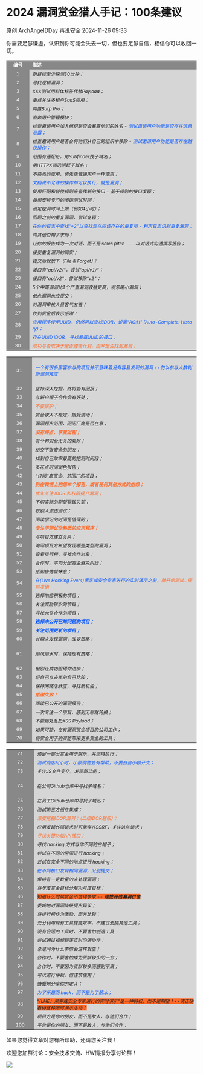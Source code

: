 #  2024 漏洞赏金猎人手记：100条建议   
原创 ArchAngelDDay  再说安全   2024-11-26 09:33  
  
你需要足够谦虚，认识到你可能会失去一切，但也要足够自信，相信你可以收回一切。  
<table><tbody><tr><td valign="middle" style="word-break: break-all;background-color: rgb(136, 136, 136);border-color: rgb(0, 0, 0);" align="center" width="53"><strong><span style="color: rgb(255, 255, 255);font-size: 12px;">编号</span></strong></td><td valign="top" style="word-break: break-all;background-color: rgb(136, 136, 136);border-color: rgb(0, 0, 0);" width="524"><strong><span style="color: rgb(255, 255, 255);font-size: 12px;">描述<br/></span></strong></td></tr><tr><td valign="middle" style="word-break: break-all;background-color: rgb(136, 136, 136);border-color: rgb(0, 0, 0);" align="center" width="53"><span style="color: rgb(255, 255, 255);font-size: 12px;">1</span></td><td valign="top" style="word-break: break-all;background-color: rgb(214, 214, 214);border-color: rgb(0, 0, 0);" width="524"><span style="font-size: 12px;"><em>新目标至少探测30分钟；</em></span></td></tr><tr><td valign="middle" style="word-break: break-all;background-color: rgb(136, 136, 136);border-color: rgb(0, 0, 0);" align="center" width="53"><span style="color: rgb(255, 255, 255);font-size: 12px;">2</span></td><td valign="top" style="word-break: break-all;background-color: rgb(214, 214, 214);border-color: rgb(0, 0, 0);" width="524"><span style="font-size: 12px;"><em>寻找逻辑漏洞；</em></span></td></tr><tr><td valign="middle" style="word-break: break-all;background-color: rgb(136, 136, 136);border-color: rgb(0, 0, 0);" align="center" width="53"><span style="color: rgb(255, 255, 255);font-size: 12px;">3</span></td><td valign="top" style="word-break: break-all;background-color: rgb(214, 214, 214);border-color: rgb(0, 0, 0);" width="524"><span style="font-size: 12px;"><em>XSS测试用斜体标签代替Payload；</em></span></td></tr><tr><td valign="middle" style="word-break: break-all;background-color: rgb(136, 136, 136);border-color: rgb(0, 0, 0);" align="center" width="53"><span style="color: rgb(255, 255, 255);font-size: 12px;">4</span></td><td valign="top" style="word-break: break-all;background-color: rgb(214, 214, 214);border-color: rgb(0, 0, 0);" width="524"><span style="font-size: 12px;"><em>重点关注多租户SaaS应用；</em></span></td></tr><tr><td valign="middle" style="word-break: break-all;background-color: rgb(136, 136, 136);border-color: rgb(0, 0, 0);" align="center" width="53"><span style="color: rgb(255, 255, 255);font-size: 12px;">5</span></td><td valign="top" style="word-break: break-all;background-color: rgb(214, 214, 214);border-color: rgb(0, 0, 0);" width="524"><span style="font-size: 12px;"><em>购置Burp Pro；</em></span></td></tr><tr><td valign="middle" style="word-break: break-all;background-color: rgb(136, 136, 136);border-color: rgb(0, 0, 0);" align="center" width="53"><span style="color: rgb(255, 255, 255);font-size: 12px;">6</span></td><td valign="top" style="word-break: break-all;background-color: rgb(214, 214, 214);border-color: rgb(0, 0, 0);" width="524"><span style="font-size: 12px;"><em>直奔用户管理模块；</em></span></td></tr><tr style="word-break: break-all;background-color: rgb(136, 136, 136);border-color: rgb(0, 0, 0);"><td valign="middle" style="word-break: break-all;background-color: rgb(136, 136, 136);border-color: rgb(0, 0, 0);" align="center" width="53"><span style="color: rgb(255, 255, 255);font-size: 12px;">7</span></td><td valign="top" style="word-break: break-all;background-color: rgb(214, 214, 214);border-color: rgb(0, 0, 0);" width="524"><span style="font-size: 12px;"><em>检查邀请用户加入组织是否会暴露他们的姓名 - <span style="font-size: 12px;color: rgb(0, 82, 255);">测试邀请用户功能是否存在信息泄露；</span></em></span></td></tr><tr style="word-break: break-all;background-color: rgb(136, 136, 136);border-color: rgb(0, 0, 0);"><td valign="middle" style="word-break: break-all;background-color: rgb(136, 136, 136);border-color: rgb(0, 0, 0);" align="center" width="53"><span style="color: rgb(255, 255, 255);font-size: 12px;">8</span></td><td valign="top" style="word-break: break-all;background-color: rgb(214, 214, 214);border-color: rgb(0, 0, 0);" width="524"><span style="font-size: 12px;"><em>检查邀请用户是否会将他们从自己的组织中移除 - <span style="font-size: 12px;color: rgb(0, 82, 255);">测试邀请用户功能是否存在越权操作；</span></em></span></td></tr><tr><td valign="middle" style="word-break: break-all;background-color: rgb(136, 136, 136);border-color: rgb(0, 0, 0);" align="center" width="53"><span style="color: rgb(255, 255, 255);font-size: 12px;">9<br/></span></td><td valign="top" style="word-break: break-all;background-color: rgb(214, 214, 214);border-color: rgb(0, 0, 0);" width="524"><span style="font-size: 12px;"><em>范围有通配符，用Subfinder找子域名；</em></span></td></tr><tr><td valign="middle" colspan="1" rowspan="1" style="word-break: break-all;background-color: rgb(136, 136, 136);border-color: rgb(0, 0, 0);" align="center" width="53"><span style="color: rgb(255, 255, 255);font-size: 12px;">10</span></td><td valign="top" colspan="1" rowspan="1" style="word-break: break-all;background-color: rgb(214, 214, 214);border-color: rgb(0, 0, 0);" width="524"><span style="font-size: 12px;"><em>用HTTPX筛选活跃子域名；</em></span></td></tr><tr><td valign="middle" colspan="1" rowspan="1" style="word-break: break-all;background-color: rgb(136, 136, 136);border-color: rgb(0, 0, 0);" align="center" width="53"><span style="color: rgb(255, 255, 255);font-size: 12px;">11</span></td><td valign="top" colspan="1" rowspan="1" style="word-break: break-all;background-color: rgb(214, 214, 214);border-color: rgb(0, 0, 0);" width="524"><span style="font-size: 12px;"><em>不熟悉的应用，请先像普通用户一样使用；</em></span></td></tr><tr><td valign="middle" colspan="1" rowspan="1" style="word-break: break-all;background-color: rgb(136, 136, 136);border-color: rgb(0, 0, 0);" align="center" width="53"><span style="color: rgb(255, 255, 255);font-size: 12px;">12</span></td><td valign="top" colspan="1" rowspan="1" style="word-break: break-all;background-color: rgb(214, 214, 214);border-color: rgb(0, 0, 0);" width="524"><span style="font-size: 12px;color: rgb(0, 82, 255);"><em>文档说不允许的操作却可以执行，就是漏洞；</em></span></td></tr><tr style="word-break: break-all;background-color: rgb(136, 136, 136);border-color: rgb(0, 0, 0);"><td valign="middle" colspan="1" rowspan="1" style="word-break: break-all;background-color: rgb(136, 136, 136);border-color: rgb(0, 0, 0);" align="center" width="53"><span style="color: rgb(255, 255, 255);font-size: 12px;">13</span></td><td valign="top" colspan="1" rowspan="1" style="word-break: break-all;background-color: rgb(214, 214, 214);border-color: rgb(0, 0, 0);" width="524"><span style="font-size: 12px;"><em>使用匹配和替换规则来查找新的接口 - 基于规则的接口发现；</em></span></td></tr><tr><td valign="middle" colspan="1" rowspan="1" style="word-break: break-all;background-color: rgb(136, 136, 136);border-color: rgb(0, 0, 0);" align="center" width="53"><span style="color: rgb(255, 255, 255);font-size: 12px;">14</span></td><td valign="top" colspan="1" rowspan="1" style="word-break: break-all;background-color: rgb(214, 214, 214);border-color: rgb(0, 0, 0);" width="524"><span style="font-size: 12px;"><em>每周安排专门的渗透测试时间；</em></span></td></tr><tr><td valign="middle" colspan="1" rowspan="1" style="word-break: break-all;background-color: rgb(136, 136, 136);border-color: rgb(0, 0, 0);" align="center" width="53"><span style="color: rgb(255, 255, 255);font-size: 12px;">15</span></td><td valign="top" colspan="1" rowspan="1" style="word-break: break-all;background-color: rgb(214, 214, 214);border-color: rgb(0, 0, 0);" width="524"><span style="font-size: 12px;"><em>设定挖洞时间上限（例如4小时）；</em></span></td></tr><tr><td valign="middle" colspan="1" rowspan="1" style="word-break: break-all;background-color: rgb(136, 136, 136);border-color: rgb(0, 0, 0);" align="center" width="53"><span style="color: rgb(255, 255, 255);font-size: 12px;">16</span></td><td valign="top" colspan="1" rowspan="1" style="word-break: break-all;background-color: rgb(214, 214, 214);border-color: rgb(0, 0, 0);" width="524"><span style="font-size: 12px;"><em>回顾之前的重复漏洞，尝试复现；</em></span></td></tr><tr><td valign="middle" colspan="1" rowspan="1" style="word-break: break-all;background-color: rgb(136, 136, 136);border-color: rgb(0, 0, 0);" align="center" width="53"><span style="color: rgb(255, 255, 255);font-size: 12px;">17</span></td><td valign="top" colspan="1" rowspan="1" style="word-break: break-all;background-color: rgb(214, 214, 214);border-color: rgb(0, 0, 0);" width="524"><span style="font-size: 12px;color: rgb(0, 82, 255);"><em>在你的日志中查找“+2”以查找现在应该存在的重复项 - 利用日志识别重复漏洞；</em></span></td></tr><tr><td valign="middle" colspan="1" rowspan="1" style="word-break: break-all;background-color: rgb(136, 136, 136);border-color: rgb(0, 0, 0);" align="center" width="53"><span style="color: rgb(255, 255, 255);font-size: 12px;">18</span></td><td valign="top" colspan="1" rowspan="1" style="word-break: break-all;background-color: rgb(214, 214, 214);border-color: rgb(0, 0, 0);" width="524"><span style="font-size: 12px;"><em>向其他白帽子求助；</em></span></td></tr><tr style="word-break: break-all;background-color: rgb(136, 136, 136);border-color: rgb(0, 0, 0);"><td valign="middle" colspan="1" rowspan="1" style="word-break: break-all;background-color: rgb(136, 136, 136);border-color: rgb(0, 0, 0);" align="center" width="53"><span style="color: rgb(255, 255, 255);font-size: 12px;">19</span></td><td valign="top" colspan="1" rowspan="1" style="word-break: break-all;background-color: rgb(214, 214, 214);border-color: rgb(0, 0, 0);" width="524"><span style="font-size: 12px;"><em>让你的报告成为一次对话，而不是 sales pitch  --  </em></span><ms-cmark-node><span style="font-size: 12px;"><em>以对话式沟通撰写报告；</em></span></ms-cmark-node><span style="font-size: 12px;"><em><span style="font-size: 12px;"><span style="font-size: 12px;background-color: rgb(255, 104, 39);"><strong><ms-cmark-node></ms-cmark-node></strong></span></span></em></span><span style="font-size: 12px;"><em><span style="font-size: 12px;"><span style="font-size: 12px;background-color: rgb(255, 104, 39);"></span></span></em></span><span style="font-size: 12px;"><em><span style="font-size: 12px;background-color: rgb(255, 104, 39);"></span></em></span></td></tr><tr><td valign="middle" colspan="1" rowspan="1" style="word-break: break-all;background-color: rgb(136, 136, 136);border-color: rgb(0, 0, 0);" align="center" width="53"><span style="color: rgb(255, 255, 255);font-size: 12px;">20<br/></span></td><td valign="top" colspan="1" rowspan="1" style="word-break: break-all;background-color: rgb(214, 214, 214);border-color: rgb(0, 0, 0);" width="524"><span style="font-size: 12px;"><em>接受重复漏洞的现实；</em></span></td></tr><tr><td valign="middle" colspan="1" rowspan="1" style="word-break: break-all;background-color: rgb(136, 136, 136);border-color: rgb(0, 0, 0);" align="center" width="53"><span style="color: rgb(255, 255, 255);font-size: 12px;">21<br/></span></td><td valign="top" colspan="1" rowspan="1" style="word-break: break-all;background-color: rgb(214, 214, 214);border-color: rgb(0, 0, 0);" width="524"><span style="font-size: 12px;"><em>提交后就放下（File &amp; Forget）；</em></span></td></tr><tr><td valign="middle" colspan="1" rowspan="1" style="word-break: break-all;background-color: rgb(136, 136, 136);border-color: rgb(0, 0, 0);" align="center" width="53"><span style="color: rgb(255, 255, 255);font-size: 12px;">22</span></td><td valign="top" colspan="1" rowspan="1" style="word-break: break-all;background-color: rgb(214, 214, 214);border-color: rgb(0, 0, 0);" width="524"><span style="font-size: 12px;"><em>接口有&#34;api/v2/&#34;，尝试&#34;api/v1/&#34;；</em></span></td></tr><tr><td valign="middle" colspan="1" rowspan="1" style="word-break: break-all;background-color: rgb(136, 136, 136);border-color: rgb(0, 0, 0);" align="center" width="53"><span style="color: rgb(255, 255, 255);font-size: 12px;">23</span></td><td valign="top" colspan="1" rowspan="1" style="word-break: break-all;background-color: rgb(214, 214, 214);border-color: rgb(0, 0, 0);" width="524"><span style="font-size: 12px;"><em>接口有&#34;api/v2&#34;，尝试移除&#34;v2&#34;；</em></span></td></tr><tr><td valign="middle" colspan="1" rowspan="1" style="word-break: break-all;background-color: rgb(136, 136, 136);border-color: rgb(0, 0, 0);" align="center" width="53"><span style="color: rgb(255, 255, 255);font-size: 12px;">24</span></td><td valign="top" colspan="1" rowspan="1" style="word-break: break-all;background-color: rgb(214, 214, 214);border-color: rgb(0, 0, 0);" width="524"><span style="font-size: 12px;"><em>5个中等漏洞比1个严重漏洞收益更高，别忽略小漏洞；</em></span></td></tr><tr><td valign="middle" colspan="1" rowspan="1" style="word-break: break-all;background-color: rgb(136, 136, 136);border-color: rgb(0, 0, 0);" align="center" width="53"><span style="color: rgb(255, 255, 255);font-size: 12px;">25<br/></span></td><td valign="top" colspan="1" rowspan="1" style="word-break: break-all;background-color: rgb(214, 214, 214);border-color: rgb(0, 0, 0);" width="524"><span style="font-size: 12px;"><em>低危漏洞也应提交；</em></span></td></tr><tr><td valign="middle" colspan="1" rowspan="1" style="word-break: break-all;background-color: rgb(136, 136, 136);border-color: rgb(0, 0, 0);" align="center" width="53"><span style="color: rgb(255, 255, 255);font-size: 12px;">26</span></td><td valign="top" colspan="1" rowspan="1" style="word-break: break-all;background-color: rgb(214, 214, 214);border-color: rgb(0, 0, 0);" width="524"><span style="font-size: 12px;"><em>对漏洞审核人员客气友善！</em></span></td></tr><tr><td valign="middle" colspan="1" rowspan="1" style="word-break: break-all;background-color: rgb(136, 136, 136);border-color: rgb(0, 0, 0);" align="center" width="53"><span style="color: rgb(255, 255, 255);font-size: 12px;">27</span></td><td valign="top" colspan="1" rowspan="1" style="word-break: break-all;background-color: rgb(214, 214, 214);border-color: rgb(0, 0, 0);" width="524"><span style="font-size: 12px;"><em>收到赏金后表示感谢！</em></span></td></tr><tr><td valign="middle" colspan="1" rowspan="1" style="word-break: break-all;background-color: rgb(136, 136, 136);border-color: rgb(0, 0, 0);" align="center" width="53"><span style="color: rgb(255, 255, 255);font-size: 12px;">28</span></td><td valign="top" colspan="1" rowspan="1" style="word-break: break-all;background-color: rgb(214, 214, 214);border-color: rgb(0, 0, 0);" width="524"><span style="font-size: 12px;color: rgb(0, 82, 255);"><em>应用程序使用UUID，仍然可以查找IDOR，设置&#34;AC:H&#34; (Auto-Complete: History)；</em></span></td></tr><tr><td valign="middle" colspan="1" rowspan="1" style="word-break: break-all;background-color: rgb(136, 136, 136);border-color: rgb(0, 0, 0);" align="center" width="53"><span style="color: rgb(255, 255, 255);font-size: 12px;">29</span></td><td valign="top" colspan="1" rowspan="1" style="word-break: break-all;background-color: rgb(214, 214, 214);border-color: rgb(0, 0, 0);" width="524"><span style="font-size: 12px;color: rgb(0, 82, 255);"><em>存在UUID IDOR，寻找暴露UUID的接口；</em></span></td></tr><tr><td valign="middle" colspan="1" rowspan="1" style="word-break: break-all;background-color: rgb(136, 136, 136);border-color: rgb(0, 0, 0);" align="center" width="53"><span style="color: rgb(255, 255, 255);font-size: 12px;">30</span></td><td valign="top" colspan="1" rowspan="1" style="word-break: break-all;background-color: rgb(214, 214, 214);border-color: rgb(0, 0, 0);" width="524"><span style="font-size: 12px;background-color: rgb(214, 214, 214);color: rgb(255, 104, 39);"><em>成功与否取决于是否遵循计划，而非是否找到漏洞；</em></span><span style="font-size: 12px;"><em><span style="font-size: 12px;background-color: rgb(255, 104, 39);"></span></em></span></td></tr></tbody></table>  
<table><tbody><tr><td valign="middle" style="word-break: break-all;background-color: rgb(136, 136, 136);border-color: rgb(0, 0, 0);" align="center" width="63"><span style="color: rgb(255, 255, 255);font-size: 12px;">31</span></td><td valign="top" style="word-break: break-all;background-color: rgb(214, 214, 214);border-color: rgb(0, 0, 0);" width="514"><p><span style="color: rgb(0, 82, 255);font-size: 12px;"><em>一个有很多黑客参与的项目并不意味着没有容易发现的漏洞 --勿以参与人数判断漏洞难度</em></span></p></td></tr><tr><td valign="middle" style="word-break: break-all;background-color: rgb(136, 136, 136);border-color: rgb(0, 0, 0);" align="center" width="63"><span style="color: rgb(255, 255, 255);font-size: 12px;">32<br/></span></td><td valign="top" style="word-break: break-all;background-color: rgb(214, 214, 214);border-color: rgb(0, 0, 0);" width="514"><span style="font-size: 12px;"><em>坚持深入挖掘，终将会有回报；</em></span></td></tr><tr><td valign="middle" style="word-break: break-all;background-color: rgb(136, 136, 136);border-color: rgb(0, 0, 0);" align="center" width="63"><span style="color: rgb(255, 255, 255);font-size: 12px;">33<br/></span></td><td valign="top" style="word-break: break-all;background-color: rgb(214, 214, 214);border-color: rgb(0, 0, 0);" width="514"><span style="font-size: 12px;"><em>与新白帽子合作会有好处；</em></span></td></tr><tr><td valign="middle" style="word-break: break-all;background-color: rgb(136, 136, 136);border-color: rgb(0, 0, 0);" align="center" width="63"><span style="color: rgb(255, 255, 255);font-size: 12px;">34</span></td><td valign="top" style="word-break: break-all;background-color: rgb(214, 214, 214);border-color: rgb(0, 0, 0);" width="514"><span style="color: rgb(255, 104, 39);font-size: 12px;"><em>不要嫉妒；</em></span></td></tr><tr><td valign="middle" style="word-break: break-all;background-color: rgb(136, 136, 136);border-color: rgb(0, 0, 0);" align="center" width="63"><span style="color: rgb(255, 255, 255);font-size: 12px;">35<br/></span></td><td valign="top" style="word-break: break-all;background-color: rgb(214, 214, 214);border-color: rgb(0, 0, 0);" width="514"><span style="font-size: 12px;"><em>赏金收入不稳定，接受波动；</em></span></td></tr><tr><td valign="middle" style="word-break: break-all;background-color: rgb(136, 136, 136);border-color: rgb(0, 0, 0);" align="center" width="63"><span style="color: rgb(255, 255, 255);font-size: 12px;">36</span></td><td valign="top" style="word-break: break-all;background-color: rgb(214, 214, 214);border-color: rgb(0, 0, 0);" width="514"><span style="font-size: 12px;"><em>漏洞超出范围，问问厂商是否在意；</em></span></td></tr><tr><td valign="middle" style="word-break: break-all;background-color: rgb(136, 136, 136);border-color: rgb(0, 0, 0);" align="center" width="63"><span style="color: rgb(255, 255, 255);font-size: 12px;">37</span></td><td valign="top" style="word-break: break-all;background-color: rgb(214, 214, 214);border-color: rgb(0, 0, 0);" width="514"><span style="font-size: 12px;"><strong><span style="font-size: 12px;color: rgb(255, 104, 39);"><em>没有终点，享受过程；</em></span></strong></span></td></tr><tr><td valign="middle" style="word-break: break-all;background-color: rgb(136, 136, 136);border-color: rgb(0, 0, 0);" align="center" width="63"><span style="color: rgb(255, 255, 255);font-size: 12px;">38<br/></span></td><td valign="top" style="word-break: break-all;background-color: rgb(214, 214, 214);border-color: rgb(0, 0, 0);" width="514"><span style="font-size: 12px;"><em>有个和安全无关的爱好；</em></span></td></tr><tr><td valign="middle" style="word-break: break-all;background-color: rgb(136, 136, 136);border-color: rgb(0, 0, 0);" align="center" width="63"><span style="color: rgb(255, 255, 255);font-size: 12px;">39</span></td><td valign="top" style="word-break: break-all;background-color: rgb(214, 214, 214);border-color: rgb(0, 0, 0);" width="514"><span style="font-size: 12px;"><em>结交不做安全的朋友；</em></span></td></tr><tr><td valign="middle" style="word-break: break-all;background-color: rgb(136, 136, 136);border-color: rgb(0, 0, 0);" align="center" width="63"><span style="color: rgb(255, 255, 255);font-size: 12px;">40<br/></span></td><td valign="top" style="word-break: break-all;background-color: rgb(214, 214, 214);border-color: rgb(0, 0, 0);" width="514"><span style="font-size: 12px;"><em>找到自己效率最高的挖洞时间段；</em></span></td></tr><tr><td valign="middle" colspan="1" rowspan="1" style="word-break: break-all;background-color: rgb(136, 136, 136);border-color: rgb(0, 0, 0);" align="center" width="63"><span style="color: rgb(255, 255, 255);font-size: 12px;">41</span></td><td valign="top" colspan="1" rowspan="1" style="word-break: break-all;background-color: rgb(214, 214, 214);border-color: rgb(0, 0, 0);" width="514"><span style="font-size: 12px;"><em>多花点时间润色报告；</em></span></td></tr><tr><td valign="middle" colspan="1" rowspan="1" style="word-break: break-all;background-color: rgb(136, 136, 136);border-color: rgb(0, 0, 0);" align="center" width="63"><span style="color: rgb(255, 255, 255);font-size: 12px;">42<br/></span></td><td valign="top" colspan="1" rowspan="1" style="word-break: break-all;background-color: rgb(214, 214, 214);border-color: rgb(0, 0, 0);" width="514"><span style="font-size: 12px;"><em>“订阅”高赏金、范围广的项目；</em></span></td></tr><tr style="word-break: break-all;background-color: rgb(136, 136, 136);border-color: rgb(0, 0, 0);"><td valign="middle" colspan="1" rowspan="1" style="word-break: break-all;background-color: rgb(136, 136, 136);border-color: rgb(0, 0, 0);" align="center" width="63"><span style="color: rgb(255, 255, 255);font-size: 12px;">43</span></td><td valign="top" colspan="1" rowspan="1" style="word-break: break-all;background-color: rgb(214, 214, 214);border-color: rgb(0, 0, 0);" width="514"><span style="font-size: 12px;"><strong><span style="font-size: 12px;background-color: rgb(214, 214, 214);color: rgb(255, 104, 39);"><em><span style="font-size: 12px;color: rgb(255, 104, 39);background-color: rgb(214, 214, 214);">别在微信上抱怨单个报告，或者任何其他方式的抱怨；</span></em></span></strong></span></td></tr><tr><td valign="middle" colspan="1" rowspan="1" style="word-break: break-all;background-color: rgb(136, 136, 136);border-color: rgb(0, 0, 0);" align="center" width="63"><span style="color: rgb(255, 255, 255);font-size: 12px;">44<br/></span></td><td valign="top" colspan="1" rowspan="1" style="word-break: break-all;background-color: rgb(214, 214, 214);border-color: rgb(0, 0, 0);" width="514"><span style="color: rgb(255, 104, 39);font-size: 12px;"><em>优先关注 IDOR 和权限提升漏洞；</em></span></td></tr><tr><td valign="middle" colspan="1" rowspan="1" style="word-break: break-all;background-color: rgb(136, 136, 136);border-color: rgb(0, 0, 0);" align="center" width="63"><span style="color: rgb(255, 255, 255);font-size: 12px;">45<br/></span></td><td valign="top" colspan="1" rowspan="1" style="word-break: break-all;background-color: rgb(214, 214, 214);border-color: rgb(0, 0, 0);" width="514"><span style="font-size: 12px;"><em>不切实际的期望导致失望；</em></span></td></tr><tr><td valign="middle" colspan="1" rowspan="1" style="word-break: break-all;background-color: rgb(136, 136, 136);border-color: rgb(0, 0, 0);" align="center" width="63"><span style="color: rgb(255, 255, 255);font-size: 12px;">46<br/></span></td><td valign="top" colspan="1" rowspan="1" style="word-break: break-all;background-color: rgb(214, 214, 214);border-color: rgb(0, 0, 0);" width="514"><span style="font-size: 12px;"><em>教别人渗透测试；</em></span></td></tr><tr><td valign="middle" colspan="1" rowspan="1" style="word-break: break-all;background-color: rgb(136, 136, 136);border-color: rgb(0, 0, 0);" align="center" width="63"><span style="color: rgb(255, 255, 255);font-size: 12px;">47</span></td><td valign="top" colspan="1" rowspan="1" style="word-break: break-all;background-color: rgb(214, 214, 214);border-color: rgb(0, 0, 0);" width="514"><span style="font-size: 12px;"><em>阅读学习的时间是值得的；</em></span></td></tr><tr><td valign="middle" colspan="1" rowspan="1" style="word-break: break-all;background-color: rgb(136, 136, 136);border-color: rgb(0, 0, 0);" align="center" width="63"><span style="color: rgb(255, 255, 255);font-size: 12px;">48<br/></span></td><td valign="top" colspan="1" rowspan="1" style="word-break: break-all;background-color: rgb(214, 214, 214);border-color: rgb(0, 0, 0);" width="514"><span style="font-size: 12px;"><strong><span style="font-size: 12px;color: rgb(255, 104, 39);"><em>专注于测试你熟悉的应用程序！</em></span></strong></span></td></tr><tr><td valign="middle" colspan="1" rowspan="1" style="word-break: break-all;background-color: rgb(136, 136, 136);border-color: rgb(0, 0, 0);" align="center" width="63"><span style="color: rgb(255, 255, 255);font-size: 12px;">49</span></td><td valign="top" colspan="1" rowspan="1" style="word-break: break-all;background-color: rgb(214, 214, 214);border-color: rgb(0, 0, 0);" width="514"><span style="font-size: 12px;"><em>与项目方建立关系；</em></span></td></tr><tr><td valign="middle" colspan="1" rowspan="1" style="word-break: break-all;background-color: rgb(136, 136, 136);border-color: rgb(0, 0, 0);" align="center" width="63"><span style="color: rgb(255, 255, 255);font-size: 12px;">50</span></td><td valign="top" colspan="1" rowspan="1" style="word-break: break-all;background-color: rgb(214, 214, 214);border-color: rgb(0, 0, 0);" width="514"><span style="font-size: 12px;"><em>询问项目方希望发现哪些类型的漏洞；</em></span></td></tr><tr><td valign="middle" colspan="1" rowspan="1" style="word-break: break-all;background-color: rgb(136, 136, 136);border-color: rgb(0, 0, 0);" align="center" width="63"><span style="color: rgb(255, 255, 255);font-size: 12px;">51<br/></span></td><td valign="top" colspan="1" rowspan="1" style="word-break: break-all;background-color: rgb(214, 214, 214);border-color: rgb(0, 0, 0);" width="514"><span style="font-size: 12px;"><em>查看排行榜，寻找合作对象；</em></span></td></tr><tr><td valign="middle" colspan="1" rowspan="1" style="word-break: break-all;background-color: rgb(136, 136, 136);border-color: rgb(0, 0, 0);" align="center" width="63"><span style="color: rgb(255, 255, 255);font-size: 12px;">52<br/></span></td><td valign="top" colspan="1" rowspan="1" style="word-break: break-all;background-color: rgb(214, 214, 214);border-color: rgb(0, 0, 0);" width="514"><span style="font-size: 12px;"><em>合作时，平均分配赏金避免纠纷；</em></span></td></tr><tr><td valign="middle" colspan="1" rowspan="1" style="word-break: break-all;background-color: rgb(136, 136, 136);border-color: rgb(0, 0, 0);" align="center" width="63"><span style="color: rgb(255, 255, 255);font-size: 12px;">53<br/></span></td><td valign="top" colspan="1" rowspan="1" style="word-break: break-all;background-color: rgb(214, 214, 214);border-color: rgb(0, 0, 0);" width="514"><span style="font-size: 12px;"><em>感到疲倦就休息；</em></span></td></tr><tr><td valign="middle" colspan="1" rowspan="1" style="word-break: break-all;background-color: rgb(136, 136, 136);border-color: rgb(0, 0, 0);" align="center" width="63"><span style="color: rgb(255, 255, 255);font-size: 12px;">54</span></td><td valign="top" colspan="1" rowspan="1" style="word-break: break-all;background-color: rgb(214, 214, 214);border-color: rgb(0, 0, 0);" width="514"><span style="font-size: 12px;"><span style="font-size: 12px;color: rgb(0, 82, 255);"><em>在(Live Hacking Event)黑客或安全专家进行的实时演示之前，</em></span><span style="font-size: 12px;color: rgb(255, 104, 39);"><em><span style="font-size: 12px;color: rgb(255, 104, 39);">就开始测试...提前准确</span></em></span></span></td></tr><tr><td valign="middle" colspan="1" rowspan="1" style="word-break: break-all;background-color: rgb(136, 136, 136);border-color: rgb(0, 0, 0);" align="center" width="63"><span style="color: rgb(255, 255, 255);font-size: 12px;">55</span></td><td valign="top" colspan="1" rowspan="1" style="word-break: break-all;background-color: rgb(214, 214, 214);border-color: rgb(0, 0, 0);" width="514"><span style="font-size: 12px;"><em>选择响应积极的项目；</em></span></td></tr><tr><td valign="middle" colspan="1" rowspan="1" style="word-break: break-all;background-color: rgb(136, 136, 136);border-color: rgb(0, 0, 0);" align="center" width="63"><span style="color: rgb(255, 255, 255);font-size: 12px;">56</span></td><td valign="top" colspan="1" rowspan="1" style="word-break: break-all;background-color: rgb(214, 214, 214);border-color: rgb(0, 0, 0);" width="514"><span style="font-size: 12px;"><em>关注奖励较少的项目；</em></span></td></tr><tr><td valign="middle" colspan="1" rowspan="1" style="word-break: break-all;background-color: rgb(136, 136, 136);border-color: rgb(0, 0, 0);" align="center" width="63"><span style="color: rgb(255, 255, 255);font-size: 12px;">57</span></td><td valign="top" colspan="1" rowspan="1" style="word-break: break-all;background-color: rgb(214, 214, 214);border-color: rgb(0, 0, 0);" width="514"><span style="font-size: 12px;"><em>寻找允许合作的项目；</em></span></td></tr><tr><td valign="middle" colspan="1" rowspan="1" style="word-break: break-all;background-color: rgb(136, 136, 136);border-color: rgb(0, 0, 0);" align="center" width="63"><span style="color: rgb(255, 255, 255);font-size: 12px;">58</span></td><td valign="top" colspan="1" rowspan="1" style="word-break: break-all;background-color: rgb(214, 214, 214);border-color: rgb(0, 0, 0);" width="514"><span style="font-size: 12px;color: rgb(0, 82, 255);"><strong><em>选择未公开已知问题的项目；</em></strong></span></td></tr><tr><td valign="middle" colspan="1" rowspan="1" style="word-break: break-all;background-color: rgb(136, 136, 136);border-color: rgb(0, 0, 0);" align="center" width="63"><span style="color: rgb(255, 255, 255);font-size: 12px;">59</span></td><td valign="top" colspan="1" rowspan="1" style="word-break: break-all;background-color: rgb(214, 214, 214);border-color: rgb(0, 0, 0);" width="514"><span style="font-size: 12px;color: rgb(0, 82, 255);"><strong><em>关注范围更新的项目；</em></strong></span></td></tr><tr><td valign="middle" colspan="1" rowspan="1" style="word-break: break-all;background-color: rgb(136, 136, 136);border-color: rgb(0, 0, 0);" align="center" width="63"><span style="color: rgb(255, 255, 255);font-size: 12px;">60</span></td><td valign="top" colspan="1" rowspan="1" style="word-break: break-all;background-color: rgb(214, 214, 214);border-color: rgb(0, 0, 0);" width="514"><span style="font-size: 12px;"><em>长期未发现漏洞，改变策略；</em></span></td></tr><tr><td valign="middle" colspan="1" rowspan="1" style="word-break: break-all;background-color: rgb(136, 136, 136);border-color: rgb(0, 0, 0);" align="center" width="63"><span style="color: rgb(255, 255, 255);font-size: 12px;">61</span></td><td valign="top" colspan="1" rowspan="1" style="word-break: break-all;background-color: rgb(214, 214, 214);border-color: rgb(0, 0, 0);" width="514"><p><span style="font-size: 12px;"><em>顺风顺水时，保持现有策略；</em></span></p></td></tr><tr><td valign="middle" colspan="1" rowspan="1" style="word-break: break-all;background-color: rgb(136, 136, 136);border-color: rgb(0, 0, 0);" align="center" width="63"><span style="color: rgb(255, 255, 255);font-size: 12px;">62</span></td><td valign="top" colspan="1" rowspan="1" style="word-break: break-all;background-color: rgb(214, 214, 214);border-color: rgb(0, 0, 0);" width="514"><span style="font-size: 12px;"><em>但别让成功阻碍你进步；</em></span></td></tr><tr><td valign="middle" colspan="1" rowspan="1" style="word-break: break-all;background-color: rgb(136, 136, 136);border-color: rgb(0, 0, 0);" align="center" width="63"><span style="color: rgb(255, 255, 255);font-size: 12px;">63<br/></span></td><td valign="top" colspan="1" rowspan="1" style="word-break: break-all;background-color: rgb(214, 214, 214);border-color: rgb(0, 0, 0);" width="514"><span style="font-size: 12px;"><em>将自己与去年的自己比较；</em></span></td></tr><tr><td valign="middle" colspan="1" rowspan="1" style="word-break: break-all;background-color: rgb(136, 136, 136);border-color: rgb(0, 0, 0);" align="center" width="63"><span style="color: rgb(255, 255, 255);font-size: 12px;">64<br/></span></td><td valign="top" colspan="1" rowspan="1" style="word-break: break-all;background-color: rgb(214, 214, 214);border-color: rgb(0, 0, 0);" width="514"><span style="font-size: 12px;"><em>保持网络活跃度，寻找新机会；</em></span></td></tr><tr><td valign="middle" colspan="1" rowspan="1" style="word-break: break-all;background-color: rgb(136, 136, 136);border-color: rgb(0, 0, 0);" align="center" width="63"><span style="color: rgb(255, 255, 255);font-size: 12px;">65<br/></span></td><td valign="top" colspan="1" rowspan="1" style="word-break: break-all;background-color: rgb(214, 214, 214);border-color: rgb(0, 0, 0);" width="514"><span style="font-size: 12px;"><strong><span style="font-size: 12px;color: rgb(255, 104, 39);"><em>感谢失败！</em></span></strong></span></td></tr><tr><td valign="middle" colspan="1" rowspan="1" style="word-break: break-all;background-color: rgb(136, 136, 136);border-color: rgb(0, 0, 0);" align="center" width="63"><span style="color: rgb(255, 255, 255);font-size: 12px;">66</span></td><td valign="top" colspan="1" rowspan="1" style="word-break: break-all;background-color: rgb(214, 214, 214);border-color: rgb(0, 0, 0);" width="514"><span style="font-size: 12px;"><em>阅读已公开的漏洞报告；</em></span></td></tr><tr><td valign="middle" colspan="1" rowspan="1" style="word-break: break-all;background-color: rgb(136, 136, 136);border-color: rgb(0, 0, 0);" align="center" width="63"><span style="color: rgb(255, 255, 255);font-size: 12px;">67</span></td><td valign="top" colspan="1" rowspan="1" style="word-break: break-all;background-color: rgb(214, 214, 214);border-color: rgb(0, 0, 0);" width="514"><span style="font-size: 12px;"><em>一次专注一个项目，感到无聊就轮换；</em></span></td></tr><tr><td valign="middle" colspan="1" rowspan="1" style="word-break: break-all;background-color: rgb(136, 136, 136);border-color: rgb(0, 0, 0);" align="center" width="63"><span style="color: rgb(255, 255, 255);font-size: 12px;">68</span></td><td valign="top" colspan="1" rowspan="1" style="word-break: break-all;background-color: rgb(214, 214, 214);border-color: rgb(0, 0, 0);" width="514"><span style="font-size: 12px;"><em>不要到处乱扔XSS Payload；</em></span></td></tr><tr><td valign="middle" colspan="1" rowspan="1" style="word-break: break-all;background-color: rgb(136, 136, 136);border-color: rgb(0, 0, 0);" align="center" width="63"><span style="color: rgb(255, 255, 255);font-size: 12px;">69</span></td><td valign="top" colspan="1" rowspan="1" style="word-break: break-all;background-color: rgb(214, 214, 214);border-color: rgb(0, 0, 0);" width="514"><span style="font-size: 12px;"><em>如果可能，在有漏洞赏金项目的公司工作；</em></span></td></tr><tr><td valign="middle" colspan="1" rowspan="1" style="word-break: break-all;background-color: rgb(136, 136, 136);border-color: rgb(0, 0, 0);" align="center" width="63"><span style="color: rgb(255, 255, 255);font-size: 12px;">70</span></td><td valign="top" colspan="1" rowspan="1" style="word-break: break-all;background-color: rgb(214, 214, 214);border-color: rgb(0, 0, 0);" width="514"><span style="font-size: 12px;"><em>将赏金用于购买能带来更多赏金的工具；</em></span></td></tr></tbody></table>  
<table><tbody><tr><td valign="middle" style="word-break: break-all;background-color: rgb(136, 136, 136);border-color: rgb(0, 0, 0);" align="center" width="69"><span style="color: rgb(255, 255, 255);font-size: 12px;">71</span></td><td valign="top" style="word-break: break-all;background-color: rgb(214, 214, 214);border-color: rgb(0, 0, 0);" width="508"><span style="font-size: 12px;"><em>预留一部分赏金用于娱乐，并坚持执行；</em></span></td></tr><tr><td valign="middle" style="word-break: break-all;background-color: rgb(136, 136, 136);border-color: rgb(0, 0, 0);" align="center" width="69"><span style="color: rgb(255, 255, 255);font-size: 12px;">72</span></td><td valign="top" style="word-break: break-all;background-color: rgb(214, 214, 214);border-color: rgb(0, 0, 0);" width="508"><span style="color: rgb(0, 82, 255);font-size: 12px;"><em>测试商店App时，小额购物会有帮助，不要吝啬小额开支；</em></span></td></tr><tr><td valign="middle" style="word-break: break-all;background-color: rgb(136, 136, 136);border-color: rgb(0, 0, 0);" align="center" width="69"><span style="color: rgb(255, 255, 255);font-size: 12px;">73<br/></span></td><td valign="top" style="word-break: break-all;background-color: rgb(214, 214, 214);border-color: rgb(0, 0, 0);" width="508"><span style="font-size: 12px;"><em>关注JS文件变化，发现新功能；</em></span></td></tr><tr><td valign="middle" style="word-break: break-all;background-color: rgb(136, 136, 136);border-color: rgb(0, 0, 0);" align="center" width="69"><span style="color: rgb(255, 255, 255);font-size: 12px;">74<br/></span></td><td valign="top" style="word-break: break-all;background-color: rgb(214, 214, 214);border-color: rgb(0, 0, 0);" width="508"><p><span style="font-size: 12px;"><em>在公司Github仓库中寻找子域名；</em></span></p></td></tr><tr><td valign="middle" style="word-break: break-all;background-color: rgb(136, 136, 136);border-color: rgb(0, 0, 0);" align="center" width="69"><span style="color: rgb(255, 255, 255);font-size: 12px;">75</span></td><td valign="top" style="word-break: break-all;background-color: rgb(214, 214, 214);border-color: rgb(0, 0, 0);" width="508"><span style="font-size: 12px;"><em>在员工Github仓库中寻找子域名；</em></span></td></tr><tr style="word-break: break-all;background-color: rgb(136, 136, 136);border-color: rgb(0, 0, 0);"><td valign="middle" style="word-break: break-all;background-color: rgb(136, 136, 136);border-color: rgb(0, 0, 0);" align="center" width="69"><span style="color: rgb(255, 255, 255);font-size: 12px;">76</span></td><td valign="top" style="word-break: break-all;background-color: rgb(214, 214, 214);border-color: rgb(0, 0, 0);" width="508"><span style="font-size: 12px;"><em>测试第三方组件集成；</em></span></td></tr><tr><td valign="middle" style="word-break: break-all;background-color: rgb(136, 136, 136);border-color: rgb(0, 0, 0);" align="center" width="69"><span style="color: rgb(255, 255, 255);font-size: 12px;">77<br/></span></td><td valign="top" style="word-break: break-all;background-color: rgb(214, 214, 214);border-color: rgb(0, 0, 0);" width="508"><span style="color: rgb(255, 104, 39);font-size: 12px;"><em>深度挖掘IDOR漏洞；（二级IDOR越权）；</em></span></td></tr><tr><td valign="middle" style="word-break: break-all;background-color: rgb(136, 136, 136);border-color: rgb(0, 0, 0);" align="center" width="69"><span style="color: rgb(255, 255, 255);font-size: 12px;">78<br/></span></td><td valign="top" style="word-break: break-all;background-color: rgb(214, 214, 214);border-color: rgb(0, 0, 0);" width="508"><span style="font-size: 12px;"><em>应用发起外部请求时可能存在SSRF，关注这些请求；</em></span></td></tr><tr><td valign="middle" style="word-break: break-all;background-color: rgb(136, 136, 136);border-color: rgb(0, 0, 0);" align="center" width="69"><span style="color: rgb(255, 255, 255);font-size: 12px;">79<br/></span></td><td valign="top" style="word-break: break-all;background-color: rgb(214, 214, 214);border-color: rgb(0, 0, 0);" width="508"><span style="color: rgb(255, 104, 39);font-size: 12px;"><em>寻找关键功能API接口；</em></span></td></tr><tr><td valign="middle" style="word-break: break-all;background-color: rgb(136, 136, 136);border-color: rgb(0, 0, 0);" align="center" width="69"><span style="color: rgb(255, 255, 255);font-size: 12px;">80<br/></span></td><td valign="top" style="word-break: break-all;background-color: rgb(214, 214, 214);border-color: rgb(0, 0, 0);" width="508"><span style="font-size: 12px;"><em>寻找 hacking 方式与你不同的白帽子；</em></span></td></tr><tr><td valign="middle" colspan="1" rowspan="1" style="word-break: break-all;background-color: rgb(136, 136, 136);border-color: rgb(0, 0, 0);" align="center" width="69"><span style="color: rgb(255, 255, 255);font-size: 12px;">81</span></td><td valign="top" colspan="1" rowspan="1" style="word-break: break-all;background-color: rgb(214, 214, 214);border-color: rgb(0, 0, 0);" width="508"><span style="font-size: 12px;"><em>尝试在不同的房间进行 hacking；</em></span></td></tr><tr><td valign="middle" colspan="1" rowspan="1" style="word-break: break-all;background-color: rgb(136, 136, 136);border-color: rgb(0, 0, 0);" align="center" width="69"><span style="color: rgb(255, 255, 255);font-size: 12px;">82</span></td><td valign="top" colspan="1" rowspan="1" style="word-break: break-all;background-color: rgb(214, 214, 214);border-color: rgb(0, 0, 0);" width="508"><span style="font-size: 12px;"><em>尝试在完全不同的地点进行 hacking；</em></span></td></tr><tr><td valign="middle" colspan="1" rowspan="1" style="word-break: break-all;background-color: rgb(136, 136, 136);border-color: rgb(0, 0, 0);" align="center" width="69"><span style="color: rgb(255, 255, 255);font-size: 12px;">83</span></td><td valign="top" colspan="1" rowspan="1" style="word-break: break-all;background-color: rgb(214, 214, 214);border-color: rgb(0, 0, 0);" width="508"><span style="font-size: 12px;"><span style="font-size: 12px;color: rgb(0, 82, 255);"><em>在不同接口发现相同漏洞，分别提交；</em></span></span></td></tr><tr><td valign="middle" colspan="1" rowspan="1" style="word-break: break-all;background-color: rgb(136, 136, 136);border-color: rgb(0, 0, 0);" align="center" width="69"><span style="color: rgb(255, 255, 255);font-size: 12px;">84</span></td><td valign="top" colspan="1" rowspan="1" style="word-break: break-all;background-color: rgb(214, 214, 214);border-color: rgb(0, 0, 0);" width="508"><span style="font-size: 12px;"><em>保持有一定数量的未处理漏洞；</em></span></td></tr><tr><td valign="middle" colspan="1" rowspan="1" style="word-break: break-all;background-color: rgb(136, 136, 136);border-color: rgb(0, 0, 0);" align="center" width="69"><span style="color: rgb(255, 255, 255);font-size: 12px;">85</span></td><td valign="top" colspan="1" rowspan="1" style="word-break: break-all;background-color: rgb(214, 214, 214);border-color: rgb(0, 0, 0);" width="508"><span style="font-size: 12px;"><em>将年度赏金目标分解为月度目标；</em></span></td></tr><tr style="word-break: break-all;background-color: rgb(136, 136, 136);border-color: rgb(0, 0, 0);"><td valign="middle" colspan="1" rowspan="1" style="word-break: break-all;background-color: rgb(136, 136, 136);border-color: rgb(0, 0, 0);" align="center" width="69"><span style="color: rgb(255, 255, 255);font-size: 12px;">86</span></td><td valign="top" colspan="1" rowspan="1" style="word-break: break-all;background-color: rgb(214, 214, 214);border-color: rgb(0, 0, 0);" width="508"><span style="font-size: 12px;"><em><span style="font-size: 12px;background-color: rgb(255, 104, 39);">知道什么时候赏金不值得争取 -- <strong><ms-cmark-node>理性评估漏洞价值</ms-cmark-node></strong></span></em></span></td></tr><tr><td valign="middle" colspan="1" rowspan="1" style="word-break: break-all;background-color: rgb(136, 136, 136);border-color: rgb(0, 0, 0);" align="center" width="69"><span style="color: rgb(255, 255, 255);font-size: 12px;">87</span></td><td valign="top" colspan="1" rowspan="1" style="word-break: break-all;background-color: rgb(214, 214, 214);border-color: rgb(0, 0, 0);" width="508"><span style="font-size: 12px;"><em>委婉地对漏洞降级提出异议；</em></span></td></tr><tr><td valign="middle" colspan="1" rowspan="1" style="word-break: break-all;background-color: rgb(136, 136, 136);border-color: rgb(0, 0, 0);" align="center" width="69"><span style="color: rgb(255, 255, 255);font-size: 12px;">88</span></td><td valign="top" colspan="1" rowspan="1" style="word-break: break-all;background-color: rgb(214, 214, 214);border-color: rgb(0, 0, 0);" width="508"><span style="font-size: 12px;"><em>将排行榜作为激励，而非比较；</em></span></td></tr><tr><td valign="middle" colspan="1" rowspan="1" style="word-break: break-all;background-color: rgb(136, 136, 136);border-color: rgb(0, 0, 0);" align="center" width="69"><span style="color: rgb(255, 255, 255);font-size: 12px;">89</span></td><td valign="top" colspan="1" rowspan="1" style="word-break: break-all;background-color: rgb(214, 214, 214);border-color: rgb(0, 0, 0);" width="508"><span style="font-size: 12px;"><em>充分利用现有工具提高效率，不建议去搞其他工具；</em></span></td></tr><tr><td valign="middle" colspan="1" rowspan="1" style="word-break: break-all;background-color: rgb(136, 136, 136);border-color: rgb(0, 0, 0);" align="center" width="69"><span style="color: rgb(255, 255, 255);font-size: 12px;">90</span></td><td valign="top" colspan="1" rowspan="1" style="word-break: break-all;background-color: rgb(214, 214, 214);border-color: rgb(0, 0, 0);" width="508"><span style="font-size: 12px;"><em>没有合适的工具时，不要害怕创造工具</em></span></td></tr><tr><td valign="middle" colspan="1" rowspan="1" style="word-break: break-all;background-color: rgb(136, 136, 136);border-color: rgb(0, 0, 0);" align="center" width="69"><span style="color: rgb(255, 255, 255);font-size: 12px;">91</span></td><td valign="top" colspan="1" rowspan="1" style="word-break: break-all;background-color: rgb(214, 214, 214);border-color: rgb(0, 0, 0);" width="508"><span style="font-size: 12px;"><em>尝试通过视频聊天实时沟通协作；</em></span></td></tr><tr><td valign="middle" colspan="1" rowspan="1" style="word-break: break-all;background-color: rgb(136, 136, 136);border-color: rgb(0, 0, 0);" align="center" width="69"><span style="color: rgb(255, 255, 255);font-size: 12px;">92</span></td><td valign="top" colspan="1" rowspan="1" style="word-break: break-all;background-color: rgb(214, 214, 214);border-color: rgb(0, 0, 0);" width="508"><span style="font-size: 12px;"><em>总是问为什么事情会这样发生；</em></span></td></tr><tr><td valign="middle" colspan="1" rowspan="1" style="word-break: break-all;background-color: rgb(136, 136, 136);border-color: rgb(0, 0, 0);" align="center" width="69"><span style="color: rgb(255, 255, 255);font-size: 12px;">93<br/></span></td><td valign="top" colspan="1" rowspan="1" style="word-break: break-all;background-color: rgb(214, 214, 214);border-color: rgb(0, 0, 0);" width="508"><span style="font-size: 12px;"><em>合作时，不要害怕成为贡献较少的一方；</em></span></td></tr><tr><td valign="middle" colspan="1" rowspan="1" style="word-break: break-all;background-color: rgb(136, 136, 136);border-color: rgb(0, 0, 0);" align="center" width="69"><span style="color: rgb(255, 255, 255);font-size: 12px;">94<br/></span></td><td valign="top" colspan="1" rowspan="1" style="word-break: break-all;background-color: rgb(214, 214, 214);border-color: rgb(0, 0, 0);" width="508"><span style="font-size: 12px;"><em>合作时，不要因为贡献较多而感到不满；</em></span></td></tr><tr><td valign="middle" colspan="1" rowspan="1" style="word-break: break-all;background-color: rgb(136, 136, 136);border-color: rgb(0, 0, 0);" align="center" width="69"><span style="color: rgb(255, 255, 255);font-size: 12px;">95<br/></span></td><td valign="top" colspan="1" rowspan="1" style="word-break: break-all;background-color: rgb(214, 214, 214);border-color: rgb(0, 0, 0);" width="508"><span style="font-size: 12px;"><em>可以进行仲裁，但谨慎使用；</em></span></td></tr><tr><td valign="middle" colspan="1" rowspan="1" style="word-break: break-all;background-color: rgb(136, 136, 136);border-color: rgb(0, 0, 0);" align="center" width="69"><span style="color: rgb(255, 255, 255);font-size: 12px;">96</span></td><td valign="top" colspan="1" rowspan="1" style="word-break: break-all;background-color: rgb(214, 214, 214);border-color: rgb(0, 0, 0);" width="508"><span style="font-size: 12px;"><em>慷慨地分享你的收入；</em></span></td></tr><tr><td valign="middle" colspan="1" rowspan="1" style="word-break: break-all;background-color: rgb(136, 136, 136);border-color: rgb(0, 0, 0);" align="center" width="69"><span style="color: rgb(255, 255, 255);font-size: 12px;">97</span></td><td valign="top" colspan="1" rowspan="1" style="word-break: break-all;background-color: rgb(214, 214, 214);border-color: rgb(0, 0, 0);" width="508"><span style="color: rgb(0, 82, 255);font-size: 12px;"><em>为了乐趣而 hack，而不是为了薪水；</em></span></td></tr><tr><td valign="middle" colspan="1" rowspan="1" style="word-break: break-all;background-color: rgb(136, 136, 136);border-color: rgb(0, 0, 0);" align="center" width="69"><span style="color: rgb(255, 255, 255);font-size: 12px;">98</span></td><td valign="top" colspan="1" rowspan="1" style="word-break: break-all;background-color: rgb(214, 214, 214);border-color: rgb(0, 0, 0);" width="508"><span style="font-size: 12px;"><em><span style="font-size: 12px;background-color: rgb(255, 104, 39);">“(LHE）黑客或安全专家进行的实时演示”是一种特权，而不是期望！--请正确看待这种限时演示活动！</span></em></span></td></tr><tr><td valign="middle" colspan="1" rowspan="1" style="word-break: break-all;background-color: rgb(136, 136, 136);border-color: rgb(0, 0, 0);" align="center" width="69"><span style="color: rgb(255, 255, 255);font-size: 12px;">99</span></td><td valign="top" colspan="1" rowspan="1" style="word-break: break-all;background-color: rgb(214, 214, 214);border-color: rgb(0, 0, 0);" width="508"><span style="font-size: 12px;"><em>项目方是你的朋友，而不是敌人，与他们合作；</em></span></td></tr><tr><td valign="middle" colspan="1" rowspan="1" style="word-break: break-all;background-color: rgb(136, 136, 136);border-color: rgb(0, 0, 0);" align="center" width="69"><span style="color: rgb(255, 255, 255);font-size: 12px;">100<br/></span></td><td valign="top" colspan="1" rowspan="1" style="word-break: break-all;background-color: rgb(214, 214, 214);border-color: rgb(0, 0, 0);" width="508"><span style="font-size: 12px;"><em>平台是你的朋友，而不是敌人，与他们合作；</em></span></td></tr></tbody></table>  
  
如果您觉得文章对您有所帮助，还请您关注我！  
  
  
  
  
  
欢迎您加群讨论：安全技术交流、HW情报分享讨论群！  
  
  
![](https://mmbiz.qpic.cn/mmbiz_png/fkjOR3eVscaCk1Hrx5ZSFpF9UDIUtfHvQ8b6TeMurEZFtR78CA7581ecq66D1YVLhtaHsyX4D9VbcPYB5UkZ9w/640?wx_fmt=other&from=appmsg&wxfrom=5&wx_lazy=1&wx_co=1&tp=webp "")  
  
  
